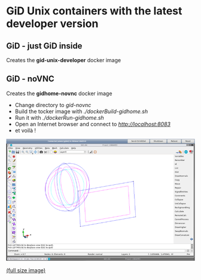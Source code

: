 # GiD Unix containers with the latest developer version

## GiD - just GiD inside

Creates the **gid-unix-developer** docker image

## GiD - noVNC

Creates the **gidhome-novnc** docker image

* Change directory to *gid-novnc*
* Build the tocker image with *./dockerBuild-gidhome.sh*
* Run it with *./dockerRun-gidhome.sh*
* Open an Internet browser and connect to *<http://localhost:8083>*
* et voilà !

![gidhome-novnc on port 8083](images/gidhome-novnc-example-480p.png "GiD developer version on a VNC http page")

[(full size image)](images/gidhome-novnc-example.png)
